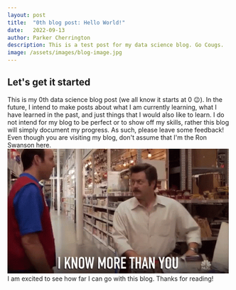 ```yaml
---
layout: post
title:  "0th blog post: Hello World!"
date:   2022-09-13
author: Parker Cherrington
description: This is a test post for my data science blog. Go Cougs.
image: /assets/images/blog-image.jpg
---
```


## Let's get it started
This is my 0th data science blog post (we all know it starts at 0 :wink:). In the future, I intend to make posts about what I am currently learning, what I have learned in the past, and just things that I would also like to learn. I do not intend for my blog to be perfect or to show off my skills, rather this blog will simply document my progress. As such, please leave some feedback! Even though you are visiting my blog, don't assume that I'm the Ron Swanson here.
![Ron Swanson gif](https://raw.githubusercontent.com/parkcherrington/stat386-projects/main/assets/images/i-know-more-than-you.gif)
I am excited to see how far I can go with this blog. Thanks for reading!